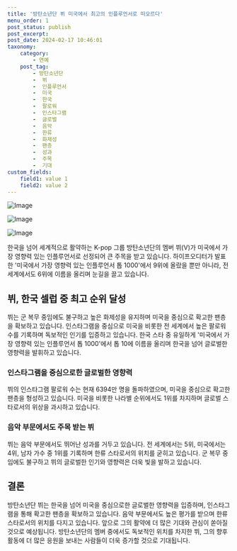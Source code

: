 ```yaml
---
title: '방탄소년단 뷔 미국에서 최고의 인플루언서로 떠오르다'
menu_order: 1
post_status: publish
post_excerpt: 
post_date: 2024-02-17 10:46:01
taxonomy:
    category:
        - 연예
    post_tag:
        - 방탄소년단
        -  뷔
        -  인플루언서
        -  미국
        -  한국
        -  팔로워
        -  인스타그램
        -  글로벌
        -  음악
        -  한류
        -  화제성
        -  팬층
        -  성과
        -  주목
        -  기대
custom_fields:
    field1: value 1
    field2: value 2
---
```


![Image](https://ssl.pstatic.net/mimgnews/image/108/2024/02/11/0003214200_001_20240211081503666.jpg?type=w540)

![Image](https://mimgnews.pstatic.net/image/108/2024/02/11/0003214200_002_20240211081504111.jpg?type=w540)

![Image](https://ssl.pstatic.net/mimgnews/image/108/2024/02/11/0003214200_003_20240211081504253.jpg?type=w540)

한국을 넘어 세계적으로 활약하는 K-pop 그룹 방탄소년단의 멤버 뷔(V)가 미국에서 가장 영향력 있는 인플루언서로 선정되어 큰 주목을 받고 있습니다. 하이프오디터가 발표한 '미국에서 가장 영향력 있는 인플루언서 톱 1000'에서 9위에 올랐을 뿐만 아니라, 전 세계에서도 6위에 이름을 올리며 눈길을 끌고 있습니다. 
## 뷔, 한국 셀럽 중 최고 순위 달성
뷔는 군 복무 중임에도 불구하고 높은 화제성을 유지하며 미국을 중심으로 확고한 팬층을 확보하고 있습니다. 인스타그램을 중심으로 미국을 비롯한 전 세계에서 높은 팔로워 수를 기록하며 독보적인 인기를 입증하고 있습니다. 한국 스타 중 유일하게 '미국에서 가장 영향력 있는 인플루언서 톱 1000'에서 톱 10에 이름을 올리며 한국을 넘어 글로벌한 영향력을 발휘하고 있습니다.
### 인스타그램을 중심으로한 글로벌한 영향력
뷔의 인스타그램 팔로워 수는 현재 6394만 명을 돌파하였으며, 미국을 중심으로 확고한 팬층을 형성하고 있습니다. 미국을 비롯한 나라별 순위에서도 1위를 차지하며 글로벌 스타로서의 위상을 과시하고 있습니다.
### 음악 부문에서도 주목 받는 뷔
뷔는 음악 부문에서도 뛰어난 성과를 거두고 있습니다. 전 세계에서는 5위, 미국에서는 4위, 남자 가수 중 1위를 기록하며 한류 스타로서의 위치를 굳히고 있습니다. 군 복무 중임에도 불구하고 뷔의 글로벌한 인기와 영향력은 더욱 빛을 발하고 있습니다.
## 결론
방탄소년단 뷔는 한국을 넘어 미국을 중심으로한 글로벌한 영향력을 입증하며, 인스타그램을 통해 확고한 팬층을 확보하고 있습니다. 음악 부문에서도 높은 평가를 받으며 한류 스타로서의 위치를 다지고 있습니다. 앞으로 그의 활약에 더 많은 기대와 관심이 쏟아질 것으로 예상됩니다. 방탄소년단의 멤버 중에서도 독보적인 위치를 차지한 뷔, 그의 향후 활동에 더 많은 응원을 보내는 사람들이 더욱 증가할 것으로 기대됩니다.
